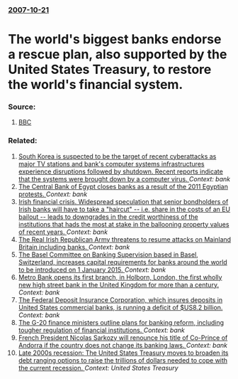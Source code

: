 ### [2007-10-21](/news/2007/10/21/index.md)

#  The world's biggest banks endorse a rescue plan, also supported by the United States Treasury, to restore the world's financial system. 




### Source:

1. [BBC](http://news.bbc.co.uk/2/hi/business/7055600.stm)

### Related:

1. [South Korea is suspected to be the target of recent cyberattacks as major TV stations and bank's computer systems infrastructures experience disruptions followed by shutdown. Recent reports indicate that the systems were brought down by a computer virus. ](/news/2013/03/20/south-korea-is-suspected-to-be-the-target-of-recent-cyberattacks-as-major-tv-stations-and-bank-s-computer-systems-infrastructures-experience.md) _Context: bank_
2. [The Central Bank of Egypt closes banks as a result of the 2011 Egyptian protests. ](/news/2011/02/14/the-central-bank-of-egypt-closes-banks-as-a-result-of-the-2011-egyptian-protests.md) _Context: bank_
3. [Irish financial crisis. Widespread speculation that senior bondholders of Irish banks will have to take a "haircut" -- i.e. share in the costs of an EU bailout -- leads to downgrades in the credit worthiness of the institutions that hads the most at stake in the ballooning property values of recent years. ](/news/2010/11/26/irish-financial-crisis-widespread-speculation-that-senior-bondholders-of-irish-banks-will-have-to-take-a-haircut-i-e-share-in-the-cos.md) _Context: bank_
4. [The Real Irish Republican Army threatens to resume attacks on Mainland Britain including banks. ](/news/2010/09/15/the-real-irish-republican-army-threatens-to-resume-attacks-on-mainland-britain-including-banks.md) _Context: bank_
5. [The Basel Committee on Banking Supervision based in Basel, Switzerland, increases capital requirements for banks around the world to be introduced on 1 January 2015. ](/news/2010/09/13/the-basel-committee-on-banking-supervision-based-in-basel-switzerland-increases-capital-requirements-for-banks-around-the-world-to-be-intr.md) _Context: bank_
6. [Metro Bank opens its first branch, in Holborn, London, the first wholly new high street bank in the United Kingdom for more than a century. ](/news/2010/07/29/metro-bank-opens-its-first-branch-in-holborn-london-the-first-wholly-new-high-street-bank-in-the-united-kingdom-for-more-than-a-century.md) _Context: bank_
7. [ The Federal Deposit Insurance Corporation, which insures deposits in United States commercial banks, is running a deficit of $US8.2 billion. ](/news/2009/12/3/the-federal-deposit-insurance-corporation-which-insures-deposits-in-united-states-commercial-banks-is-running-a-deficit-of-us8-2-billion.md) _Context: bank_
8. [ The G-20 finance ministers outline plans for banking reform, including tougher regulation of financial institutions. ](/news/2009/09/5/the-g-20-finance-ministers-outline-plans-for-banking-reform-including-tougher-regulation-of-financial-institutions.md) _Context: bank_
9. [ French President Nicolas Sarkozy will renounce his title of Co-Prince of Andorra if the country does not change its banking laws. ](/news/2009/03/26/french-president-nicolas-sarkozy-will-renounce-his-title-of-co-prince-of-andorra-if-the-country-does-not-change-its-banking-laws.md) _Context: bank_
10. [ Late 2000s recession: The United States Treasury moves to broaden its debt ranging options to raise the trillions of dollars needed to cope with the current recession. ](/news/2009/02/4/late-2000s-recession-the-united-states-treasury-moves-to-broaden-its-debt-ranging-options-to-raise-the-trillions-of-dollars-needed-to-cope.md) _Context: United States Treasury_
